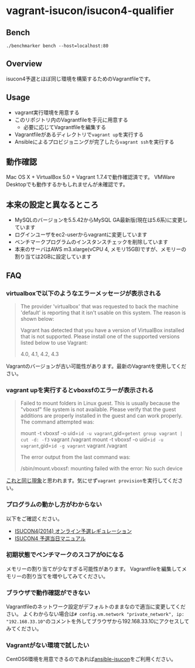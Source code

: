 # vagrant-isucon/isucon4-qualifier

## Bench

~~~
./benchmarker bench --host=localhost:80
~~~

## Overview

isucon4予選とほぼ同じ環境を構築するためのVagrantfileです。

## Usage

- vagrant実行環境を用意する
- このリポジトリ内のVagrantfileを手元に用意する
  - 必要に応じてVagrantfileを編集する
- Vagrantfileがあるディレクトリで`vagrant up`を実行する
- Ansibleによるプロビジョニングが完了したら`vagrant ssh`を実行する

## 動作確認

Mac OS X + VirtualBox 5.0 + Vagrant 1.7.4で動作確認済です。
VMWare Desktopでも動作するかもしれませんが未確認です。

## 本来の設定と異なるところ

- MySQLのバージョンを5.5.42からMySQL GA最新版(現在は5.6系)に変更しています
- ログインユーザをec2-userからvagrantに変更しています
- ベンチマークプログラムのインスタンスチェックを削除しています
- 本来のサーバはAWS m3.xlarge(vCPU 4, メモリ15GB)ですが、メモリーの割り当ては2GBに設定しています

## FAQ

### virtualboxで以下のようなエラーメッセージが表示される

> The provider 'virtualbox' that was requested to back the machine
> 'default' is reporting that it isn't usable on this system. The
> reason is shown below:
> 
> Vagrant has detected that you have a version of VirtualBox installed
> that is not supported. Please install one of the supported versions
> listed below to use Vagrant:
> 
> 4.0, 4.1, 4.2, 4.3

Vagrantのバージョンが古い可能性があります。最新のVagrantを使用してください。

### vagrant upを実行するとvboxsfのエラーが表示される

> Failed to mount folders in Linux guest. This is usually because
> the "vboxsf" file system is not available. Please verify that
> the guest additions are properly installed in the guest and
> can work properly. The command attempted was:
> 
> mount -t vboxsf -o uid=`id -u vagrant`,gid=`getent group vagrant | cut -d: -f3` vagrant /vagrant
> mount -t vboxsf -o uid=`id -u vagrant`,gid=`id -g vagrant` vagrant /vagrant
> 
> The error output from the last command was:
> 
> /sbin/mount.vboxsf: mounting failed with the error: No such device

[これと同じ現象](http://qiita.com/hapicky/items/a7f9d56588f96d005fad)と思われます。気にせず`vagrant provision`を実行してください。

### プログラムの動かし方がわからない

以下をご確認ください。

- [ISUCON4(2014) オンライン予選レギュレーション](http://isucon.net/archives/39979344.html)
- [ISUCON4 予選当日マニュアル](https://gist.github.com/mirakui/e394ed543415852d34a6)

### 初期状態でベンチマークのスコアが0になる

メモリーの割り当てが少なすぎる可能性があります。
Vagrantfileを編集してメモリーの割り当てを増やしてみてください。

### ブラウザで動作確認ができない

Vagrantfileのネットワーク設定がデフォルトのままなので適当に変更してください。
よくわからない場合は`# config.vm.network "private_network", ip: "192.168.33.10"`のコメントを外してブラウザから192.168.33.10にアクセスしてみてください。

### Vagrantがない環境で試したい

CentOS6環境を用意できるのであれば[ansible-isucon](https://github.com/matsuu/ansible-isucon)をご利用ください。
